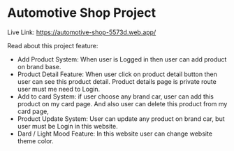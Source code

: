 # Automotive Shop Project

Live Link: https://automotive-shop-5573d.web.app/

Read about this project feature:

- Add Product System: When user is Logged in then user can add product on brand base.
- Product Detail Feature: When user click on product detail button then user can see this product detail. Product details page is private route user must me need to Login.
- Add to card System: if user choose any brand car, user can add this product on my card page. And also user can delete this product from my card page,
- Product Update System: User can update any product on brand car, but user must be Login in this website.
- Dard / Light Mood Feature: In this website user can change website theme color. 
